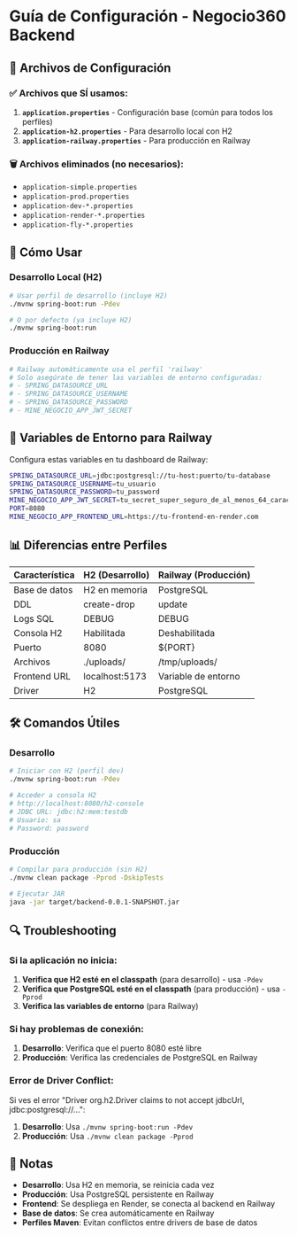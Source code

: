 # Guía de Configuración - Negocio360 Backend

## 📁 Archivos de Configuración

### ✅ Archivos que SÍ usamos:

1. **`application.properties`** - Configuración base (común para todos los perfiles)
2. **`application-h2.properties`** - Para desarrollo local con H2
3. **`application-railway.properties`** - Para producción en Railway

### 🗑️ Archivos eliminados (no necesarios):
- `application-simple.properties`
- `application-prod.properties`
- `application-dev-*.properties`
- `application-render-*.properties`
- `application-fly-*.properties`

## 🚀 Cómo Usar

### Desarrollo Local (H2)
```bash
# Usar perfil de desarrollo (incluye H2)
./mvnw spring-boot:run -Pdev

# O por defecto (ya incluye H2)
./mvnw spring-boot:run
```

### Producción en Railway
```bash
# Railway automáticamente usa el perfil 'railway'
# Solo asegúrate de tener las variables de entorno configuradas:
# - SPRING_DATASOURCE_URL
# - SPRING_DATASOURCE_USERNAME
# - SPRING_DATASOURCE_PASSWORD
# - MINE_NEGOCIO_APP_JWT_SECRET
```

## 🔧 Variables de Entorno para Railway

Configura estas variables en tu dashboard de Railway:

```bash
SPRING_DATASOURCE_URL=jdbc:postgresql://tu-host:puerto/tu-database
SPRING_DATASOURCE_USERNAME=tu_usuario
SPRING_DATASOURCE_PASSWORD=tu_password
MINE_NEGOCIO_APP_JWT_SECRET=tu_secret_super_seguro_de_al_menos_64_caracteres
PORT=8080
MINE_NEGOCIO_APP_FRONTEND_URL=https://tu-frontend-en-render.com
```

## 📊 Diferencias entre Perfiles

| Característica | H2 (Desarrollo) | Railway (Producción) |
|----------------|------------------|---------------------|
| Base de datos | H2 en memoria | PostgreSQL |
| DDL | create-drop | update |
| Logs SQL | DEBUG | DEBUG |
| Consola H2 | Habilitada | Deshabilitada |
| Puerto | 8080 | ${PORT} |
| Archivos | ./uploads/ | /tmp/uploads/ |
| Frontend URL | localhost:5173 | Variable de entorno |
| Driver | H2 | PostgreSQL |

## 🛠️ Comandos Útiles

### Desarrollo
```bash
# Iniciar con H2 (perfil dev)
./mvnw spring-boot:run -Pdev

# Acceder a consola H2
# http://localhost:8080/h2-console
# JDBC URL: jdbc:h2:mem:testdb
# Usuario: sa
# Password: password
```

### Producción
```bash
# Compilar para producción (sin H2)
./mvnw clean package -Pprod -DskipTests

# Ejecutar JAR
java -jar target/backend-0.0.1-SNAPSHOT.jar
```

## 🔍 Troubleshooting

### Si la aplicación no inicia:
1. **Verifica que H2 esté en el classpath** (para desarrollo) - usa `-Pdev`
2. **Verifica que PostgreSQL esté en el classpath** (para producción) - usa `-Pprod`
3. **Verifica las variables de entorno** (para Railway)

### Si hay problemas de conexión:
1. **Desarrollo**: Verifica que el puerto 8080 esté libre
2. **Producción**: Verifica las credenciales de PostgreSQL en Railway

### Error de Driver Conflict:
Si ves el error "Driver org.h2.Driver claims to not accept jdbcUrl, jdbc:postgresql://...":
1. **Desarrollo**: Usa `./mvnw spring-boot:run -Pdev`
2. **Producción**: Usa `./mvnw clean package -Pprod`

## 📝 Notas

- **Desarrollo**: Usa H2 en memoria, se reinicia cada vez
- **Producción**: Usa PostgreSQL persistente en Railway
- **Frontend**: Se despliega en Render, se conecta al backend en Railway
- **Base de datos**: Se crea automáticamente en Railway
- **Perfiles Maven**: Evitan conflictos entre drivers de base de datos 